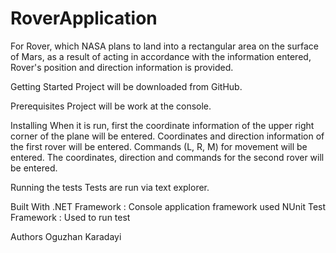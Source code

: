 # RoverApplication
For Rover, which NASA plans to land into a rectangular area on the surface of Mars, as a result of acting in accordance with the information entered, Rover's
position and direction information is provided.

Getting Started
Project will be downloaded from GitHub.

Prerequisites
Project will be work at the console. 

Installing
When it is run, first the coordinate information of the upper right corner of the plane will be entered.
Coordinates and direction information of the first rover will be entered.
Commands (L, R, M) for movement will be entered.
The coordinates, direction and commands for the second rover will be entered.

Running the tests
Tests are run via text explorer.

Built With
.NET Framework : Console application framework used
NUnit Test Framework : Used to run test

Authors
Oguzhan Karadayi
